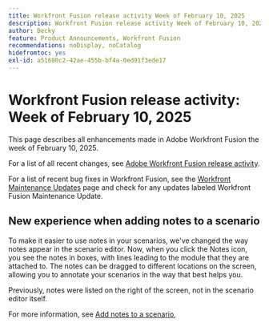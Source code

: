 ```yaml
---
title: Workfront Fusion release activity Week of February 10, 2025
description: Workfront Fusion release activity Week of February 10, 2025
author: Becky
feature: Product Announcements, Workfront Fusion
recommendations: noDisplay, noCatalog
hidefromtoc: yes
exl-id: a51680c2-42ae-455b-bf4a-0ed91f3ede17
---
```

# Workfront Fusion release activity: Week of February 10, 2025

This page describes all enhancements made in Adobe Workfront Fusion the week of February 10, 2025.

For a list of all recent changes, see [Adobe Workfront Fusion release activity](/help/workfront-fusion/fusion-product-releases/fusion-release-activity.md).

For a list of recent bug fixes in Workfront Fusion, see the [Workfront Maintenance Updates](https://experienceleague.adobe.com/en/docs/workfront-known-issues/releases/current-updates) page and check for any updates labeled Workfront Fusion Maintenance Update.

## New experience when adding notes to a scenario

To make it easier to use notes in your scenarios, we've changed the way notes appear in the scenario editor. Now, when you click the Notes icon, you see the notes in boxes, with lines leading to the module that they are attached to. The notes can be dragged to different locations on the screen, allowing you to annotate your scenarios in the way that best helps you.

Previously, notes were listed on the right of the screen, not in the scenario editor itself.

For more information, see [Add notes to a scenario](/help/workfront-fusion/create-scenarios/config-scenarios-settings/add-notes-to-scenario.md),

